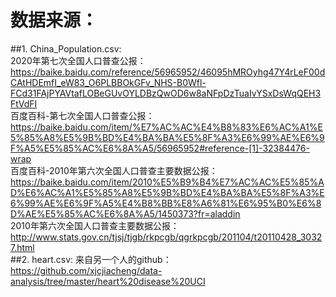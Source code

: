 # 数据来源：
##1. China_Population.csv:  
2020年第七次全国人口普查公报：  
https://baike.baidu.com/reference/56965952/46095hMROyhg47Y4rLeF00dCAtHDEmfI_eW83_O6PLBBOkGFv_NHS-B0Wfl-FCd31FAjPYAVtafLOBeGUvOYLDBzQwOD6w8aNFpDzTuaIvYSxDsWqQEH3FtVdFI   
百度百科-第七次全国人口普查公报：  
https://baike.baidu.com/item/%E7%AC%AC%E4%B8%83%E6%AC%A1%E5%85%A8%E5%9B%BD%E4%BA%BA%E5%8F%A3%E6%99%AE%E6%9F%A5%E5%85%AC%E6%8A%A5/56965952#reference-[1]-32384476-wrap  
百度百科-2010年第六次全国人口普查主要数据公报：  
https://baike.baidu.com/item/2010%E5%B9%B4%E7%AC%AC%E5%85%AD%E6%AC%A1%E5%85%A8%E5%9B%BD%E4%BA%BA%E5%8F%A3%E6%99%AE%E6%9F%A5%E4%B8%BB%E8%A6%81%E6%95%B0%E6%8D%AE%E5%85%AC%E6%8A%A5/1450373?fr=aladdin  
2010年第六次全国人口普查主要数据公报：  
http://www.stats.gov.cn/tjsj/tjgb/rkpcgb/qgrkpcgb/201104/t20110428_30327.html   
##2. heart.csv:
来自另一个人的github：  
https://github.com/xjcjiacheng/data-analysis/tree/master/heart%20disease%20UCI  
